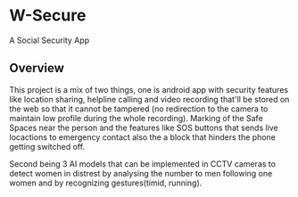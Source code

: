 # W-Secure

A Social Security App

## Overview 

This project is a mix of two things, one is android app with security features like location sharing, helpline calling and video recording that'll be stored on the web so that it cannot be tampered (no redirection to the camera to maintain low profile during the whole recording). Marking of the Safe Spaces near the person and the features like SOS buttons that sends live locactions to emergency contact also the a block that hinders the phone getting switched off.

Second being 3 AI models that can be implemented in CCTV cameras to detect women in distrest by analysing the number to men following one women and by recognizing gestures(timid, running).
